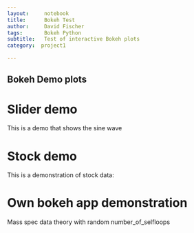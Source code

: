 ```yaml
---
layout:     notebook
title:      Bokeh Test
author:     David Fischer
tags: 		Bokeh Python
subtitle:   Test of interactive Bokeh plots
category:  project1

---
```


## Bokeh Demo plots

# Slider demo
This is a demo that shows the sine wave

<script src="https://demo.bokeh.org/sliders/autoload.js?bokeh-autoload-element=1001&bokeh-app-path=/sliders&bokeh-absolute-url=https://demo.bokeh.org/sliders" id="1001"></script>

# Stock demo

This is a demonstration of stock data:

<script src="https://demo.bokeh.org/stocks/autoload.js?bokeh-autoload-element=1000&bokeh-app-path=/stocks&bokeh-absolute-url=https://demo.bokeh.org/stocks" id="1000"></script>

# Own bokeh app demonstration

Mass spec data theory with random number_of_selfloops

<script src="http://localhost:5006/Random_Background_Peak/autoload.js?bokeh-autoload-element=1000&bokeh-app-path=/Random_Background_Peak&bokeh-absolute-url=http://localhost:5006/Random_Background_Peak" id="1000"></script>
